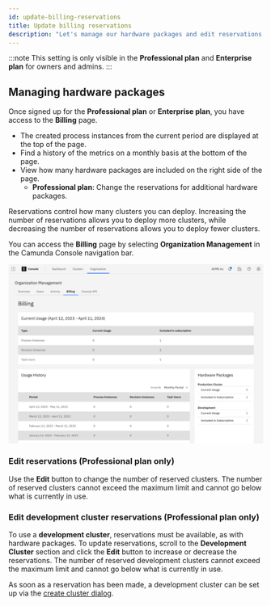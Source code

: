 ```yaml
---
id: update-billing-reservations
title: Update billing reservations
description: "Let's manage our hardware packages and edit reservations."
---
```


:::note
This setting is only visible in the **Professional plan** and **Enterprise plan** for owners and admins.
:::

## Managing hardware packages

Once signed up for the **Professional plan** or **Enterprise plan**, you have access to the **Billing** page.

- The created process instances from the current period are displayed at the top of the page.
- Find a history of the metrics on a monthly basis at the bottom of the page.
- View how many hardware packages are included on the right side of the page.
  - **Professional plan**: Change the reservations for additional hardware packages.

Reservations control how many clusters you can deploy. Increasing the number of reservations allows you to deploy more clusters, while decreasing the number of reservations allows you to deploy fewer clusters.

You can access the **Billing** page by selecting **Organization Management** in the Camunda Console navigation bar.

![billing-overview](./img/billing-overview.png)

### Edit reservations (Professional plan only)

Use the **Edit** button to change the number of reserved clusters. The number of reserved clusters cannot exceed the maximum limit and cannot go below what is currently in use.

### Edit development cluster reservations (Professional plan only)

To use a **development cluster**, reservations must be available, as with hardware packages. To update reservations, scroll to the **Development Cluster** section and click the **Edit** button to increase or decrease the reservations. The number of reserved development clusters cannot exceed the maximum limit and cannot go below what is currently in use.

As soon as a reservation has been made, a development cluster can be set up via the [create cluster dialog](../manage-clusters/create-cluster-include.md).
